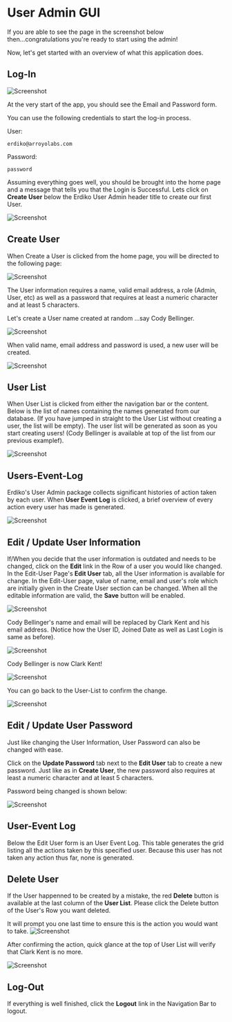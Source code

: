 # User Admin GUI

If you are able to see the page in the screenshot below then...congratulations you're ready to start using the admin!

Now, let's get started with an overview of what this application does.

## Log-In

![Screenshot](images/Log-In.png)

At the very start of the app, you should see the Email and Password form.

You can use the following credentials to start the log-in process.

User:

    erdiko@arroyolabs.com

Password:

    password

Assuming everything goes well, you should be brought into the home page and a message that tells you that the Login is Successful.
Lets click on **Create User** below the Erdiko User Admin header title to create our first User.

![Screenshot](images/Logged-In.png)

## Create User

When Create a User is clicked from the home page, you will be directed to the following page:

![Screenshot](images/Create-User.png)

The User information requires a name, valid email address, a role (Admin, User, etc) as well as a password that requires at least a numeric character and at least 5 characters.

Let's create a User name created at random ...say Cody Bellinger.

![Screenshot](images/Creating-User.png)

When valid name, email address and password is used, a new user will be created.

![Screenshot](images/Created-User.png)


## User List

When User List is clicked from either the navigation bar or the content. Below is the list of names containing the names generated from our database.
(If you have jumped in straight to the User List without creating a user, the list will be empty).
The user list will be generated as soon as you start creating users! (Cody Bellinger is available at top of the list from our previous examplef).

![Screenshot](images/List-User.png)

## Users-Event-Log

Erdiko's User Admin package collects significant histories of action taken by each user. When **User Event Log** is clicked, a brief overview of every action every user has made is generated.

![Screenshot](images/Users-Event-Log.png)

## Edit / Update User Information

If/When you decide that the user information is outdated and needs to be changed, click on the **Edit** link in the Row of a user you would like changed.
In the Edit-User Page's **Edit User** tab, all the User information is available for change. In the Edit-User page, value of name, email and user's role which are initially given in the Create User section can be changed.
When all the editable information are valid, the **Save** button will be enabled.

![Screenshot](images/Edit-User.png)

Cody Bellinger's name and email will be replaced by Clark Kent and his email address. (Notice how the User ID, Joined Date as well as Last Login is same as before).

![Screenshot](images/Editing-User.png)

Cody Bellinger is now Clark Kent!

![Screenshot](images/Edited-User.png)

You can go back to the User-List to confirm the change.

![Screenshot](images/Edited-List-User.png)


## Edit / Update User Password

Just like changing the User Information, User Password can also be changed with ease.

Click on the **Update Password** tab next to the **Edit User** tab to create a new password. Just like as in **Create User**, the new password also requires at least a numeric character and at least 5 characters.

Password being changed is shown below:

![Screenshot](images/Edited-User-Pass.png)

## User-Event Log

Below the Edit User form is an User Event Log. This table generates the grid listing all the actions taken by this specified user. Because this user has not taken any action thus far, none is generated.


## Delete User

If the User happenned to be created by a mistake, the red **Delete** button is available at the last column of the **User List**. Please click the Delete button of the User's Row you want deleted.

It will prompt you one last time to ensure this is the action you would want to take.
![Screenshot](images/Delete-User.png)

After confirming the action, quick glance at the top of User List will verify that Clark Kent is no more.

![Screenshot](images/Deleted-User.png)


## Log-Out

If everything is well finished, click the **Logout** link in the Navigation Bar to logout.
